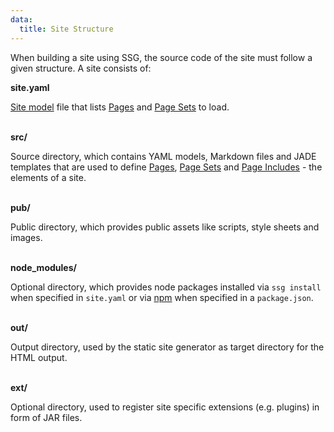 ```yaml
---
data:
  title: Site Structure
---
```


When building a site using SSG, the source code of the site must follow a given structure. A site consists of:

**site.yaml**

[Site model](models/site) file that lists [Pages](models/page) and [Page Sets](models/page-set) to load. 
<br />
<br />

**src/**

Source directory, which contains YAML models, Markdown files and JADE templates that are used to define [Pages](models/page), [Page Sets](models/page-set) and [Page Includes](models/page-include) - the elements of a site.
<br />
<br />

**pub/**

Public directory, which provides public assets like scripts, style sheets and images.
<br />
<br />

**node_modules/**

Optional directory, which provides node packages installed via `ssg install` when specified in `site.yaml` or via [npm](https://www.npmjs.com/) when specified in a `package.json`.
<br />
<br />

**out/**

Output directory, used by the static site generator as target directory for the HTML output.
<br />
<br />

**ext/**

Optional directory, used to register site specific extensions (e.g. plugins) in form of JAR files.
